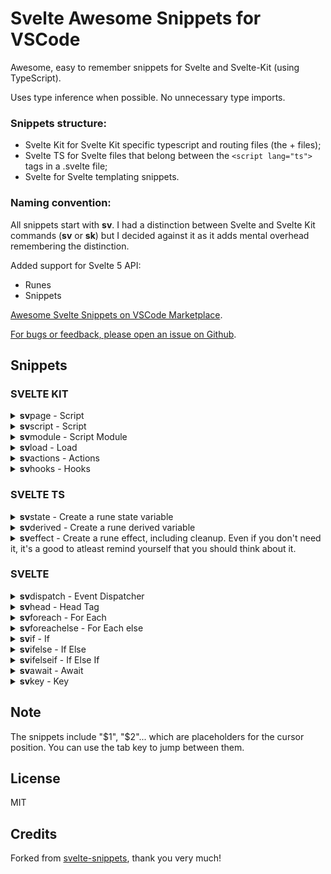 # Svelte Awesome Snippets for VSCode

Awesome, easy to remember snippets for Svelte and Svelte-Kit (using TypeScript).

Uses type inference when possible. No unnecessary type imports.

### Snippets structure:

* Svelte Kit for Svelte Kit specific typescript and routing files (the + files);
* Svelte TS for Svelte files that belong between the `<script lang="ts">` tags in a .svelte file;
* Svelte for Svelte templating snippets.

### Naming convention:
All snippets start with **sv**. I had a distinction between Svelte and Svelte Kit commands (**sv** or **sk**) but I decided against it as it adds mental overhead remembering the distinction.

Added support for Svelte 5 API:

- Runes
- Snippets

[Awesome Svelte Snippets on VSCode Marketplace](https://marketplace.visualstudio.com/items?itemName=j13n.awesome-svelte-snippets).

[For bugs or feedback, please open an issue on Github](https://github.com/j13n/awesome-svelte-snippets/issues).

## Snippets


### SVELTE KIT

<details>
<summary markdown="span"><b>sv</b>page -  Script</summary>

```ts
<script lang="ts">
	let { data }$1 = $$props()
</script>

$0
```
</details>
    

<details>
<summary markdown="span"><b>sv</b>script -  Script</summary>

```ts
<script lang="ts">
	let { $1 }: $0 = $$props()
</script>
```
</details>
    

<details>
<summary markdown="span"><b>sv</b>module -  Script Module</summary>

```ts
<script lang="ts" module>
	$1
</script>
```
</details>
    

<details>
<summary markdown="span"><b>sv</b>load -  Load</summary>

```ts
export const load = async (${1:event}) => {
	$2
	return {
		$3
	};
};
```
</details>
    

<details>
<summary markdown="span"><b>sv</b>actions -  Actions</summary>

```ts
export const actions = {
	${1:default}: async (${2:event}) => {
		$3
	}
}
```
</details>
    

<details>
<summary markdown="span"><b>sv</b>hooks -  Hooks</summary>

```ts
export const handle = async ({ request, resolve }) => {
	$1
	return resolve(request);
};
```
</details>
    
    

### SVELTE TS

<details>
<summary markdown="span"><b>sv</b>state - Create a rune state variable</summary>

```ts
let ${1:varName} = $$state(${2:initialValue});
```
</details>
    

<details>
<summary markdown="span"><b>sv</b>derived - Create a rune derived variable</summary>

```ts
let ${1:varName} = $$derived(${2:expression});
```
</details>
    

<details>
<summary markdown="span"><b>sv</b>effect - Create a rune effect, including cleanup. Even if you don't need it, it's a good to atleast remind yourself that you should think about it.</summary>

```ts
$$effect(() => {
	console.log(${1:varName});

	return () => {
		console.log("cleanup");
	}
});
```
</details>
    
    

### SVELTE

<details>
<summary markdown="span"><b>sv</b>dispatch -  Event Dispatcher</summary>

```ts
import { createEventDispatcher } from 'svelte';

const dispatch = createEventDispatcher<{ $1: $2}>()
$0
```
</details>
    

<details>
<summary markdown="span"><b>sv</b>head -  Head Tag</summary>

```ts
<svelte:head>
	$1
</svelte:head>
$0
```
</details>
    

<details>
<summary markdown="span"><b>sv</b>foreach -  For Each</summary>

```ts
{#each $1 as $2 ($3)}
	$0
{/each}
$0
```
</details>
    

<details>
<summary markdown="span"><b>sv</b>foreachelse -  For Each else</summary>

```ts
{#each $1 as $2 ($3)}
	$4
{:else}
	$5
{/each}
$0
```
</details>
    

<details>
<summary markdown="span"><b>sv</b>if -  If</summary>

```ts
{#if $1}
	$2
{/if}
$0
```
</details>
    

<details>
<summary markdown="span"><b>sv</b>ifelse -  If Else</summary>

```ts
{#if $1}
	$2
{:else}
	$3
{/if}
$0
```
</details>
    

<details>
<summary markdown="span"><b>sv</b>ifelseif -  If Else If</summary>

```ts
{#if $1}
	$2
{:else if $3}
	$4
{/if}
$0
```
</details>
    

<details>
<summary markdown="span"><b>sv</b>await -  Await</summary>

```ts
{#await $1}
	$2
{:then $3}
	$4
{/await}
$0
```
</details>
    

<details>
<summary markdown="span"><b>sv</b>key -  Key</summary>

```ts
{#key $1}
	$2
{/key}
$0
```
</details>
    
    

## Note

The snippets include "$1", "$2"... which are placeholders for the cursor position. You can use the tab key to jump between them.

## License

MIT

## Credits
Forked from [svelte-snippets](https://github.com/jakob-kruse/svelte-snippets), thank you very much!